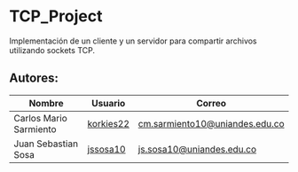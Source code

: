 # TCP_Project
Implementación de un cliente y un servidor para compartir archivos utilizando sockets TCP.
## Autores:
|Nombre| Usuario |Correo|
-------|---------|---------|
|Carlos Mario Sarmiento|[korkies22](https://github.com/korkies22)|cm.sarmiento10@uniandes.edu.co|
|Juan Sebastian Sosa|[jssosa10](https://github.com/jssosa10)|js.sosa10@uniandes.edu.co|
